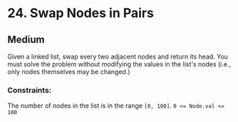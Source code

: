 # 24. Swap Nodes in Pairs

## Medium

Given a linked list, swap every two adjacent nodes and return its head. You must solve the problem without modifying the
values in the list's nodes (i.e., only nodes themselves may be changed.)

### Constraints:

The number of nodes in the list is in the range `[0, 100]`.
`0 <= Node.val <= 100`